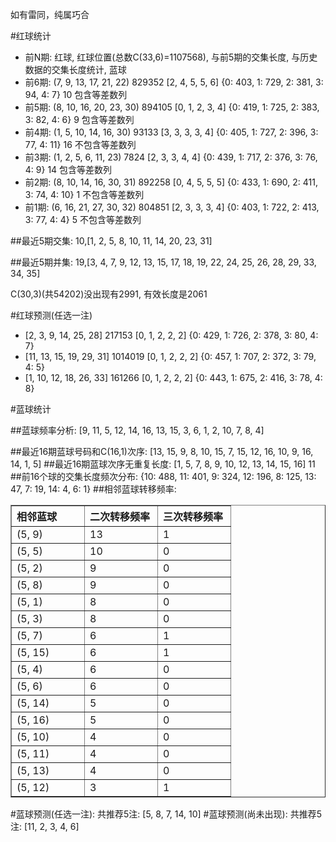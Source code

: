 <!-- 
.. title: 双色球2014028期(2014-03-16)数据分析报告
.. slug: slott-2014028-2014-03-16-report
.. date: 2014-03-17 08:00:00 UTC+08:00
.. tags: Lottery
.. link: 
.. description: 
.. type: text
-->

如有雷同，纯属巧合

<!-- TEASER_END-->

#红球统计

- 前N期: 红球, 红球位置(总数C(33,6)=1107568), 与前5期的交集长度, 与历史数据的交集长度统计, 蓝球
- 前6期: (7, 9, 13, 17, 21, 22) 829352 [2, 4, 5, 5, 6] {0: 403, 1: 729, 2: 381, 3: 94, 4: 7} 10 包含等差数列
- 前5期: (8, 10, 16, 20, 23, 30) 894105 [0, 1, 2, 3, 4] {0: 419, 1: 725, 2: 383, 3: 82, 4: 6} 9 包含等差数列
- 前4期: (1, 5, 10, 14, 16, 30) 93133 [3, 3, 3, 3, 4] {0: 405, 1: 727, 2: 396, 3: 77, 4: 11} 16 不包含等差数列
- 前3期: (1, 2, 5, 6, 11, 23) 7824 [2, 3, 3, 4, 4] {0: 439, 1: 717, 2: 376, 3: 76, 4: 9} 14 包含等差数列
- 前2期: (8, 10, 14, 16, 30, 31) 892258 [0, 4, 5, 5, 5] {0: 433, 1: 690, 2: 411, 3: 74, 4: 10} 1 不包含等差数列
- 前1期: (6, 16, 21, 27, 30, 32) 804851 [2, 3, 3, 3, 4] {0: 403, 1: 722, 2: 413, 3: 77, 4: 4} 5 不包含等差数列

##最近5期交集:
10,[1, 2, 5, 8, 10, 11, 14, 20, 23, 31]

##最近5期并集:
19,[3, 4, 7, 9, 12, 13, 15, 17, 18, 19, 22, 24, 25, 26, 28, 29, 33, 34, 35]

C(30,3)(共54202)没出现有2991, 
有效长度是2061

#红球预测(任选一注)

- [2, 3, 9, 14, 25, 28] 217153 [0, 1, 2, 2, 2] {0: 429, 1: 726, 2: 378, 3: 80, 4: 7}
- [11, 13, 15, 19, 29, 31] 1014019 [0, 1, 2, 2, 2] {0: 457, 1: 707, 2: 372, 3: 79, 4: 5}
- [1, 10, 12, 18, 26, 33] 161266 [0, 1, 2, 2, 2] {0: 443, 1: 675, 2: 416, 3: 78, 4: 8}

#蓝球统计

##蓝球频率分析:
[9, 11, 5, 12, 14, 16, 13, 15, 3, 6, 1, 2, 10, 7, 8, 4]

##最近16期蓝球号码和C(16,1)次序:
[13, 15, 9, 8, 10, 15, 7, 15, 12, 16, 10, 9, 16, 14, 1, 5]
##最近16期蓝球次序无重复长度:
[1, 5, 7, 8, 9, 10, 12, 13, 14, 15, 16] 11
##前16个球的交集长度频次分布:
{10: 488, 11: 401, 9: 324, 12: 196, 8: 125, 13: 47, 7: 19, 14: 4, 6: 1}
##相邻蓝球转移频率:
<table border="1" class="table table-striped dataframe">
  <thead>
    <tr style="text-align: left;">
      <th style="min-width: 100px;">相邻蓝球</th>
      <th style="min-width: 100px;">二次转移频率</th>
      <th style="min-width: 100px;">三次转移频率</th>
    </tr>
  </thead>
  <tbody>
    <tr>
      <td>  (5, 9)</td>
      <td> 13</td>
      <td> 1</td>
    </tr>
    <tr>
      <td>  (5, 5)</td>
      <td> 10</td>
      <td> 0</td>
    </tr>
    <tr>
      <td>  (5, 2)</td>
      <td>  9</td>
      <td> 0</td>
    </tr>
    <tr>
      <td>  (5, 8)</td>
      <td>  9</td>
      <td> 0</td>
    </tr>
    <tr>
      <td>  (5, 1)</td>
      <td>  8</td>
      <td> 0</td>
    </tr>
    <tr>
      <td>  (5, 3)</td>
      <td>  8</td>
      <td> 0</td>
    </tr>
    <tr>
      <td>  (5, 7)</td>
      <td>  6</td>
      <td> 1</td>
    </tr>
    <tr>
      <td> (5, 15)</td>
      <td>  6</td>
      <td> 1</td>
    </tr>
    <tr>
      <td>  (5, 4)</td>
      <td>  6</td>
      <td> 0</td>
    </tr>
    <tr>
      <td>  (5, 6)</td>
      <td>  6</td>
      <td> 0</td>
    </tr>
    <tr>
      <td> (5, 14)</td>
      <td>  5</td>
      <td> 0</td>
    </tr>
    <tr>
      <td> (5, 16)</td>
      <td>  5</td>
      <td> 0</td>
    </tr>
    <tr>
      <td> (5, 10)</td>
      <td>  4</td>
      <td> 0</td>
    </tr>
    <tr>
      <td> (5, 11)</td>
      <td>  4</td>
      <td> 0</td>
    </tr>
    <tr>
      <td> (5, 13)</td>
      <td>  4</td>
      <td> 0</td>
    </tr>
    <tr>
      <td> (5, 12)</td>
      <td>  3</td>
      <td> 1</td>
    </tr>
  </tbody>
</table>
#蓝球预测(任选一注):
共推荐5注: [5, 8, 7, 14, 10]
#蓝球预测(尚未出现):
共推荐5注: [11, 2, 3, 4, 6]

